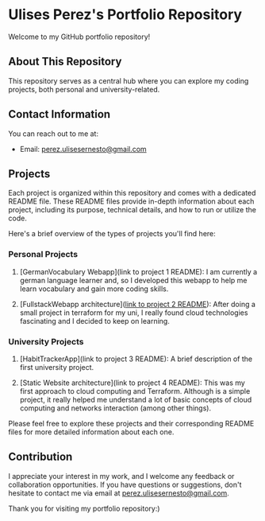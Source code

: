# Ulises Perez's Portfolio Repository

Welcome to my GitHub portfolio repository!

## About This Repository

This repository serves as a central hub where you can explore my coding projects, both personal and university-related.

## Contact Information

You can reach out to me at: 
- Email: perez.ulisesernesto@gmail.com

## Projects

Each project is organized within this repository and comes with a dedicated README file. These README files provide in-depth information about each project, including its purpose, technical details, and how to run or utilize the code.

Here's a brief overview of the types of projects you'll find here:

### Personal Projects

1. [GermanVocabulary Webapp](link to project 1 README): I am currently a german language learner and, so I developed this webapp to help me learn vocabulary and gain more coding skills. 

2. [FullstackWebapp architecture]([link to project 2 README](https://github.com/UlisesPe22/Portfolio/blob/main/Cloud%20Computing/FullstackApp%20Architecture/readme.md)): After doing a small project in terraform for my uni, I really found cloud technologies fascinating and I decided to keep on learning.

### University Projects

1. [HabitTrackerApp](link to project 3 README): A brief description of the first university project.

2. [Static Website architecture](link to project 4 README): This was my first approach to cloud computing and Terraform. Although is a simple project, it really helped me understand a lot of basic concepts of cloud computing and networks interaction (among other things). 

Please feel free to explore these projects and their corresponding README files for more detailed information about each one.

## Contribution

I appreciate your interest in my work, and I welcome any feedback or collaboration opportunities. If you have questions or suggestions, don't hesitate to contact me via email at perez.ulisesernesto@gmail.com.

Thank you for visiting my portfolio repository:)
